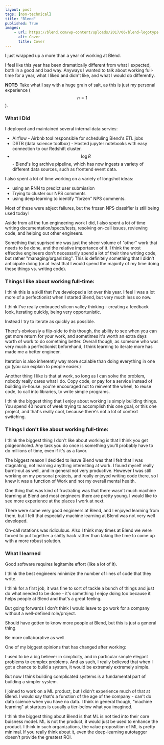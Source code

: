 ```yaml
---
layout: post
tags: [non-technical]
title: "Blend"
published: True
images:
    - url: https://blend.com/wp-content/uploads/2017/06/blend-logotype.png
      alt: Cover
      title: Cover
---
```


I just wrapped up a more than a year of working at Blend. 

I feel like this year has been dramatically different from what I expected, both in a good and bad way. 
Anyways I wanted to talk about working full-time for a year, what I liked and didn't like, and what I would do differently.

**NOTE:** Take what I say with a huge grain of salt, as this is just my personal experience ($$n=1$$). 

### What I Did

I deployed and maintained several internal data servies:
- Airflow - Airbnb tool responsible for scheduling Blend's ETL jobs
- DSTB (data science toolbox) - Hosted jupyter notebooks with easy connection to our Redshift cluster.
- $$\log R$$ - Blend's log archive pipeline, which has now ingests a variety of different data sources, such as frontend event data.

I also spent a lot of time working on a variety of longshot ideas: 
- using an RNN to predict user submission
- Trying to cluster our NPS comments 
- using deep learning to identify "forzen" NPS comments. 

Most of these were abject failures, but the frozen NPS classifier is still being used today! 

Aside from all the fun engineering work I did, I also spent a lot of time writing documentation/specs/tests, resolving on-call issues, reviewing code, and helping out other engineers.

Something that suprised me was just the sheer volume of "other" work that needs to be done, and the relative importance of it. I think the most effective engineers don't necessarily spend a lot of their time writing code, but rather "managing/organizing". This is definitely something that I didn't anticipate doing (or at least that I would spend the majority of my time doing these things vs. writing code).

### Things I like about working full-time:


I think this is a skill that I've developed a lot over this year. I feel I was a lot more of a perfectionist when I started Blend, but very much less so now. 

I think I've really embraced silicon valley thinking - creating a feedback look, iterating quickly, being very opportunistic. 

Instead I try to iterate as quickly as possible. 

There's obviously a flip-side to this though, the ability to see when you can get more return for your work, and sometimes it's worth an extra days worth of work to do something better. Overall though, as someone who was very much a perfectionist beforehand, I think learning to iterate more has made me a better engineer. 

Iteration is also inherently way more scalable than doing everything in one go (you can explain to people easier.)

Another thing I like is that at work, so long as I can solve the problem, nobody really cares what I do.
Copy code, or pay for a service instead of building in-house. you're encouraged not to reinvent the wheel, to reuse code, to call into libraries, to write simple programs. 

I think the biggest thing that I enjoy about working is simply building things. You spend 40 hours of week trying to accomplish this one goal, or this one project, and that's really cool, because there's not a lot of context switching.

### Things I don't like about working full-time:

I think the biggest thing I don't like about working is that I think you get pidgeonholed. Any task you do once is something you'll probably have to do millions of time, even if it's as a favor.

The biggest reason I decided to leave Blend was that I felt that I was stagnating, not learning anything interesting at work. 
I found myself really burnt-out as well, and in general not very productive. However I was still working on my personal projects, and really enjoyed writing code there, so I knew it was a function of Work and not my overall mental health.

One thing that was kind of frustrating was that there wasn't much machine learning at Blend and most engineers there are pretty young. I would like to see more experience at the places I work at next.

There were some very good engineers at Blend, and I enjoyed learning from them, but I felt that especially machine learning at Blend was not very well developed. 

On-call rotations was ridiculous. Also I think may times at Blend we were forced to put together a shitty hack rather than taking the time to come up with a more robust solution. 

### What I learned
Good software requires legitamite effort (like a lot of it).

I think the best engineers minimize the number of lines of code that they write.

I think for a first job, it was fine to sort of tackle a bunch of things and just do what needed to be done - it's something I enjoy doing too because it helps people at Blend and that's a great feeling. 

But going forwards I don't think I would leave to go work for a company without a well-defined role/project. 

Should have gotten to know more people at Blend, but this is just a general thing. 

Be more collaborative as well.

One of my biggest opinions that has changed after working:

I used to be a big believer in simplicity, and in particular simple elegant problems to complex problems. 
And as such, I really believed that when I got a chance to build a system, it would be extremely extremely simple. 

But now I think building complicated systems is a fundamental part of building a simpler system. 

I joined to work on a ML product, but I didn't experience much of that at Blend. I would say that's a function of the age of the company - can't do data science when you have no data. 
I think in general though, "machine learning" at startups is usually a tier-below what you imagined. 

I think the biggest thing about Blend is that ML is not tied into their core buisness model. ML is not the product, it would just be used to enhance the product. I think in such organizations, the value proposition of ML is pretty minimal. If you really think about it, even the deep-learning autotagger doesn't provide the greatest ROI.

